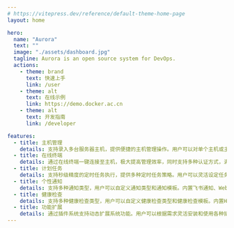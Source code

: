 ```yaml
---
# https://vitepress.dev/reference/default-theme-home-page
layout: home

hero:
  name: "Aurora"
  text: ""
  image: "./assets/dashboard.jpg"
  tagline: Aurora is an open source system for DevOps.
  actions:
    - theme: brand
      text: 快速上手
      link: /user
    - theme: alt
      text: 在线示例
      link: https://demo.docker.ac.cn
    - theme: alt
      text: 开发指南
      link: /developer

features:
  - title: 主机管理
    details: 支持录入多台服务器主机，提供便捷的主机管理操作。用户可以对单个主机或主机组进行一键执行和定时执行操作，并且支持通过在线终端一键连接至主机，极大提高管理效率。
  - title: 在线终端
    details: 通过在线终端一键连接至主机，极大提高管理效率，同时支持多种认证方式，满足各种认证需求。
  - title: 计划任务
    details: 支持秒级精度的定时任务执行，提供多种定时任务策略。用户可以灵活设定任务执行时间和频率，满足各种复杂的任务调度需求。
  - title: 个性通知
    details: 支持多种通知类型，用户可以自定义通知类型和通知模板。内置飞书通知、Webhook通知等多种通知方式，确保重要信息及时传达。
  - title: 健康检查
    details: 支持多种健康检查类型，用户可以自定义健康检查类型和健康检查模板。内置HTTP健康检查、主机健康检查、数据库健康检查等多种健康检查方式，确保服务健康状态及时更新。
  - title: 功能扩展
    details: 通过插件系统支持动态扩展系统功能。用户可以根据需求灵活安装和使用各种插件，进一步提升系统的功能性和适用性。
---
```

